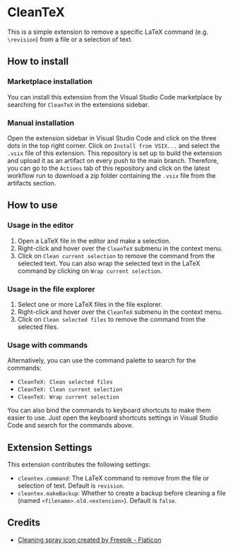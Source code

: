 # CleanTeX

This is a simple extension to remove a specific LaTeX command (e.g. `\revision`) from a file or a selection of text.

## How to install

### Marketplace installation

You can install this extension from the Visual Studio Code marketplace by searching for `CleanTeX` in the extensions sidebar.

### Manual installation

Open the extension sidebar in Visual Studio Code and click on the three dots in the top right corner. Click on `Install from VSIX...` and select the `.vsix` file of this extension. This repository is set up to build the extension and upload it as an artifact on every push to the main branch. Therefore, you can go to the `Actions` tab of this repository and click on the latest workflow run to download a zip folder containing the `.vsix` file from the artifacts section.

## How to use

### Usage in the editor

1. Open a LaTeX file in the editor and make a selection.
2. Right-click and hover over the `CleanTeX` submenu in the context menu.
3. Click on `Clean current selection` to remove the command from the selected text. You can also wrap the selected text in the LaTeX command by clicking on `Wrap current selection`.

### Usage in the file explorer

1. Select one or more LaTeX files in the file explorer.
2. Right-click and hover over the `CleanTeX` submenu in the context menu.
3. Click on `Clean selected files` to remove the command from the selected files.

### Usage with commands

Alternatively, you can use the command palette to search for the commands:

* `CleanTeX: Clean selected files`
* `CleanTeX: Clean current selection`
* `CleanTeX: Wrap current selection`

You can also bind the commands to keyboard shortcuts to make them easier to use. Just open the keyboard shortcuts settings in Visual Studio Code and search for the commands above.

## Extension Settings

This extension contributes the following settings:

* `cleantex.command`: The LaTeX command to remove from the file or selection of text. Default is `revision`.
* `cleantex.makeBackup`: Whether to create a backup before cleaning a file (named `<filename>.old.<extension>`). Default is `false`.

## Credits

* <a href="https://www.flaticon.com/free-icons/cleaning-spray" title="cleaning spray icon">Cleaning spray icon created by Freepik - Flaticon</a>
